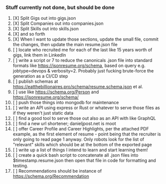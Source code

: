 ### Stuff currently not done, but should be done

1) [X] Split Gigs out into gigs.json
1) [X] Split Companies out into companies.json
1) [X] Split Skills out into skills.json
1) [X] and so forth
1) [X] When I want to update those sections, update the small file, commit the changes, then update the main resume.json file
1) [ ] locate who recruited me for each of the last like 15 years worth of gigs, link them in LinkedIn
1) [ ] write a script or 7 to reduce the canonicals .json file into standard formats like https://jsonresume.org/schema, based on query e.g. jobtype=devops & verbosity=2. Probably just fucking brute-force the generation as a CI/CD step
1) [ ] publish schemas at https://eatthebillionaires.pro/schema/resume.schema.json et al.
1) [ ] use like https://schema.org/Person and https://jsonresume.org/schema/
1) [ ] push those things into mongodb for maintenance
1) [ ] write an API using express or Rust or whatever to serve those files as if they weren't just static data
1) [ ] find a good tool to serve those out also as an API with like GraphQL
1) [ ] find a new url shortener; danieljpost.net is moot
1) [ ] offer Career Profile and Career Highlights, per the attached PDF example, as the first element of resume - point being that the recruiter is only going to read page 1 anyway. Only robots look for the list of "relevant" skills which should be at the bottom of the exported page
1) [ ] write up a list of things I intend to learn and start learning them!
1) [ ] create a quick bash script to concatenate all .json files into $timestamp.resume.json then open that file in code for formatting and testing.
1) [ ] Recommendations should be instance of https://schema.org/Recommendation